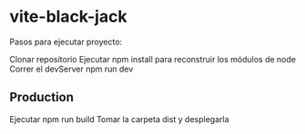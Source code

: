 # vite-black-jack

Pasos para ejecutar proyecto:

Clonar repositorio
Ejecutar npm install para reconstruir los módulos de node
Correr el devServer npm run dev


## Production
Ejecutar npm run build
Tomar la carpeta dist y desplegarla